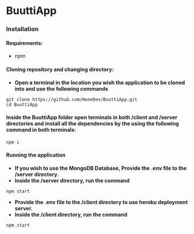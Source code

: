 # BuuttiApp
### Installation

#### Requirements:

- npm

#### Cloning repository and changing directory:
- **Open a terminal in the location you wish the application to be cloned into and use the following commands**
```
git clone https://github.com/HeneDev/BuuttiApp.git
cd BuuttiApp
```

#### Inside the BuuttiApp folder open terminals in both /client and /server directories and install all the dependencies by the using the following command in both terminals:

```
npm i
```

#### Running the application
- **If you wish to use the MongoDB Database, Provide the .env file to the /server directory.**
- **Inside the /server directory, run the command**

```
npm start
```
- **Provide the .env file to the /client directory to use heroku deployment server.**
- **Inside the /client directory, run the command**

```
npm start
```
